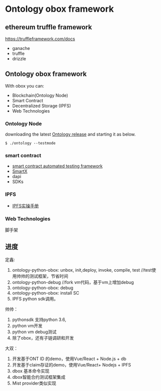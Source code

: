 #  Ontology obox framework


## ethereum truffle framework


https://truffleframework.com/docs


* ganache
* truffle
* drizzle

## Ontology obox framework

With obox you can:

* Blockchain(Ontology Node)
* Smart Contract
* Decentralized Storage (IPFS)
* Web Technologies

### Ontology Node

downloading the latest [Ontology release](https://github.com/ontio/ontology/releases) and starting it as below.
```
$ ./ontology --testmode 

```

### smart contract

* [smart contract automated testing framework](https://github.com/ontio-community/ontology-sctf) 
* [SmartX](http://smartx.ont.io/#/)
* dapi
* SDKs

### IPFS

* [IPFS实操手册](https://github.com/xizho10/IPFS-For-Chinese/blob/master/动手实践/IPFS实操手册.md)





### Web Technologies

脚手架


## 进度


定鑫:
1. ontology-python-obox: unbox, init,deploy, invoke, compile, test  //test使用帅帅的测试框架，节省时间
2. ontology-python-debug //fork vm代码，基于vm上增加debug
3. ontology-python-obox: debug
4. ontology-python-obox: install SC
5. IPFS python sdk调用。

帅帅：
1. pythonsdk 支持python 3.6,    
2. python vm开发  
3. python vm debug测试
4. 除了obox，还有子链调研和开发

大双：
1. 开发基于ONT ID 的demo，使用Vue/React + Node.js + db
2. 开发基于claim存证的demo，使用Vue/React+ Nodejs + IPFS
3. dbox 基本命令实现
4. dbox智能合约测试框架集成
5. Mist provider类似实现